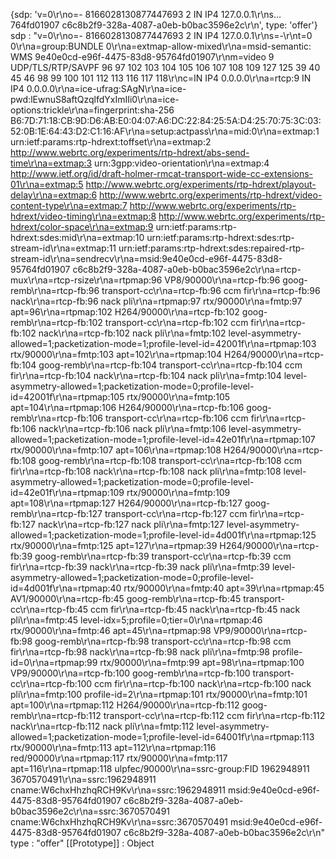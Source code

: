 {sdp: 'v=0\r\no=- 8166028130877447693 2 IN IP4 127.0.0.1\r\ns…764fd01907 c6c8b2f9-328a-4087-a0eb-b0bac3596e2c\r\n', type: 'offer'}
sdp
:
"v=0\r\no=- 8166028130877447693 2 IN IP4 127.0.0.1\r\ns=-\r\nt=0 0\r\na=group:BUNDLE 0\r\na=extmap-allow-mixed\r\na=msid-semantic: WMS 9e40e0cd-e96f-4475-83d8-95764fd01907\r\nm=video 9 UDP/TLS/RTP/SAVPF 96 97 102 103 104 105 106 107 108 109 127 125 39 40 45 46 98 99 100 101 112 113 116 117 118\r\nc=IN IP4 0.0.0.0\r\na=rtcp:9 IN IP4 0.0.0.0\r\na=ice-ufrag:SAgN\r\na=ice-pwd:lEwnuS8aftQzqlfdYxImIIi0\r\na=ice-options:trickle\r\na=fingerprint:sha-256 B6:7D:71:18:CB:9D:D6:AB:E0:04:07:A6:DC:22:84:25:5A:D4:25:70:75:3C:03:52:0B:1E:64:43:D2:C1:16:AF\r\na=setup:actpass\r\na=mid:0\r\na=extmap:1 urn:ietf:params:rtp-hdrext:toffset\r\na=extmap:2 http://www.webrtc.org/experiments/rtp-hdrext/abs-send-time\r\na=extmap:3 urn:3gpp:video-orientation\r\na=extmap:4 http://www.ietf.org/id/draft-holmer-rmcat-transport-wide-cc-extensions-01\r\na=extmap:5 http://www.webrtc.org/experiments/rtp-hdrext/playout-delay\r\na=extmap:6 http://www.webrtc.org/experiments/rtp-hdrext/video-content-type\r\na=extmap:7 http://www.webrtc.org/experiments/rtp-hdrext/video-timing\r\na=extmap:8 http://www.webrtc.org/experiments/rtp-hdrext/color-space\r\na=extmap:9 urn:ietf:params:rtp-hdrext:sdes:mid\r\na=extmap:10 urn:ietf:params:rtp-hdrext:sdes:rtp-stream-id\r\na=extmap:11 urn:ietf:params:rtp-hdrext:sdes:repaired-rtp-stream-id\r\na=sendrecv\r\na=msid:9e40e0cd-e96f-4475-83d8-95764fd01907 c6c8b2f9-328a-4087-a0eb-b0bac3596e2c\r\na=rtcp-mux\r\na=rtcp-rsize\r\na=rtpmap:96 VP8/90000\r\na=rtcp-fb:96 goog-remb\r\na=rtcp-fb:96 transport-cc\r\na=rtcp-fb:96 ccm fir\r\na=rtcp-fb:96 nack\r\na=rtcp-fb:96 nack pli\r\na=rtpmap:97 rtx/90000\r\na=fmtp:97 apt=96\r\na=rtpmap:102 H264/90000\r\na=rtcp-fb:102 goog-remb\r\na=rtcp-fb:102 transport-cc\r\na=rtcp-fb:102 ccm fir\r\na=rtcp-fb:102 nack\r\na=rtcp-fb:102 nack pli\r\na=fmtp:102 level-asymmetry-allowed=1;packetization-mode=1;profile-level-id=42001f\r\na=rtpmap:103 rtx/90000\r\na=fmtp:103 apt=102\r\na=rtpmap:104 H264/90000\r\na=rtcp-fb:104 goog-remb\r\na=rtcp-fb:104 transport-cc\r\na=rtcp-fb:104 ccm fir\r\na=rtcp-fb:104 nack\r\na=rtcp-fb:104 nack pli\r\na=fmtp:104 level-asymmetry-allowed=1;packetization-mode=0;profile-level-id=42001f\r\na=rtpmap:105 rtx/90000\r\na=fmtp:105 apt=104\r\na=rtpmap:106 H264/90000\r\na=rtcp-fb:106 goog-remb\r\na=rtcp-fb:106 transport-cc\r\na=rtcp-fb:106 ccm fir\r\na=rtcp-fb:106 nack\r\na=rtcp-fb:106 nack pli\r\na=fmtp:106 level-asymmetry-allowed=1;packetization-mode=1;profile-level-id=42e01f\r\na=rtpmap:107 rtx/90000\r\na=fmtp:107 apt=106\r\na=rtpmap:108 H264/90000\r\na=rtcp-fb:108 goog-remb\r\na=rtcp-fb:108 transport-cc\r\na=rtcp-fb:108 ccm fir\r\na=rtcp-fb:108 nack\r\na=rtcp-fb:108 nack pli\r\na=fmtp:108 level-asymmetry-allowed=1;packetization-mode=0;profile-level-id=42e01f\r\na=rtpmap:109 rtx/90000\r\na=fmtp:109 apt=108\r\na=rtpmap:127 H264/90000\r\na=rtcp-fb:127 goog-remb\r\na=rtcp-fb:127 transport-cc\r\na=rtcp-fb:127 ccm fir\r\na=rtcp-fb:127 nack\r\na=rtcp-fb:127 nack pli\r\na=fmtp:127 level-asymmetry-allowed=1;packetization-mode=1;profile-level-id=4d001f\r\na=rtpmap:125 rtx/90000\r\na=fmtp:125 apt=127\r\na=rtpmap:39 H264/90000\r\na=rtcp-fb:39 goog-remb\r\na=rtcp-fb:39 transport-cc\r\na=rtcp-fb:39 ccm fir\r\na=rtcp-fb:39 nack\r\na=rtcp-fb:39 nack pli\r\na=fmtp:39 level-asymmetry-allowed=1;packetization-mode=0;profile-level-id=4d001f\r\na=rtpmap:40 rtx/90000\r\na=fmtp:40 apt=39\r\na=rtpmap:45 AV1/90000\r\na=rtcp-fb:45 goog-remb\r\na=rtcp-fb:45 transport-cc\r\na=rtcp-fb:45 ccm fir\r\na=rtcp-fb:45 nack\r\na=rtcp-fb:45 nack pli\r\na=fmtp:45 level-idx=5;profile=0;tier=0\r\na=rtpmap:46 rtx/90000\r\na=fmtp:46 apt=45\r\na=rtpmap:98 VP9/90000\r\na=rtcp-fb:98 goog-remb\r\na=rtcp-fb:98 transport-cc\r\na=rtcp-fb:98 ccm fir\r\na=rtcp-fb:98 nack\r\na=rtcp-fb:98 nack pli\r\na=fmtp:98 profile-id=0\r\na=rtpmap:99 rtx/90000\r\na=fmtp:99 apt=98\r\na=rtpmap:100 VP9/90000\r\na=rtcp-fb:100 goog-remb\r\na=rtcp-fb:100 transport-cc\r\na=rtcp-fb:100 ccm fir\r\na=rtcp-fb:100 nack\r\na=rtcp-fb:100 nack pli\r\na=fmtp:100 profile-id=2\r\na=rtpmap:101 rtx/90000\r\na=fmtp:101 apt=100\r\na=rtpmap:112 H264/90000\r\na=rtcp-fb:112 goog-remb\r\na=rtcp-fb:112 transport-cc\r\na=rtcp-fb:112 ccm fir\r\na=rtcp-fb:112 nack\r\na=rtcp-fb:112 nack pli\r\na=fmtp:112 level-asymmetry-allowed=1;packetization-mode=1;profile-level-id=64001f\r\na=rtpmap:113 rtx/90000\r\na=fmtp:113 apt=112\r\na=rtpmap:116 red/90000\r\na=rtpmap:117 rtx/90000\r\na=fmtp:117 apt=116\r\na=rtpmap:118 ulpfec/90000\r\na=ssrc-group:FID 1962948911 3670570491\r\na=ssrc:1962948911 cname:W6chxHhzhqRCH9Kv\r\na=ssrc:1962948911 msid:9e40e0cd-e96f-4475-83d8-95764fd01907 c6c8b2f9-328a-4087-a0eb-b0bac3596e2c\r\na=ssrc:3670570491 cname:W6chxHhzhqRCH9Kv\r\na=ssrc:3670570491 msid:9e40e0cd-e96f-4475-83d8-95764fd01907 c6c8b2f9-328a-4087-a0eb-b0bac3596e2c\r\n"
type
:
"offer"
[[Prototype]]
:
Object
